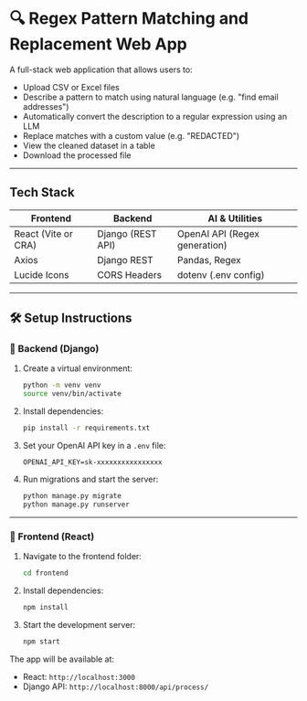 # 🔍 Regex Pattern Matching and Replacement Web App

A full-stack web application that allows users to:

-  Upload CSV or Excel files
-  Describe a pattern to match using natural language (e.g. "find email addresses")
-  Automatically convert the description to a regular expression using an LLM
-  Replace matches with a custom value (e.g. "REDACTED")
- View the cleaned dataset in a table
-  Download the processed file

---

##  Tech Stack

| Frontend     | Backend     | AI & Utilities      |
|--------------|-------------|---------------------|
| React (Vite or CRA) | Django (REST API) | OpenAI API (Regex generation) |
| Axios        | Django REST | Pandas, Regex       |
| Lucide Icons | CORS Headers | dotenv (.env config) |

---

## 🛠 Setup Instructions

### 🔧 Backend (Django)

1. Create a virtual environment:

    ```bash
    python -m venv venv
    source venv/bin/activate
    ```

2. Install dependencies:

    ```bash
    pip install -r requirements.txt
    ```

3. Set your OpenAI API key in a `.env` file:

    ```env
    OPENAI_API_KEY=sk-xxxxxxxxxxxxxxxx
    ```

4. Run migrations and start the server:

    ```bash
    python manage.py migrate
    python manage.py runserver
    ```

---

### 🎨 Frontend (React)

1. Navigate to the frontend folder:

    ```bash
    cd frontend
    ```

2. Install dependencies:

    ```bash
    npm install
    ```

3. Start the development server:

    ```bash
    npm start
    ```

The app will be available at:  
- React: `http://localhost:3000`  
- Django API: `http://localhost:8000/api/process/`